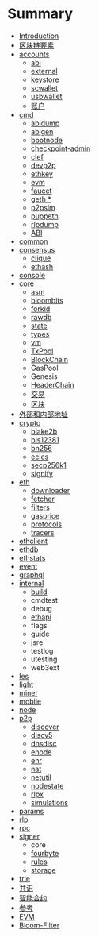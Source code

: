 # Summary

* [Introduction](README.md)
* [区块链要素](chapter1.md)
* [accounts](accounts.md)
  * [abi](accounts/abi.md)
  * [external](accounts/external.md)
  * [keystore](accounts/keystore.md)
  * [scwallet](accounts/scwallet.md)
  * [usbwallet](accounts/usbwallet.md)
  * [账户](accounts/zhang-hu.md)
* [cmd](cmd.md)
  * [abidump](cmd/abidump.md)
  * [abigen](cmd/abigen.md)
  * [bootnode](cmd/bootnode.md)
  * [checkpoint-admin](cmd/checkpoint-admin.md)
  * [clef](cmd/clef.md)
  * [devp2p](cmd/devp2p.md)
  * [ethkey](cmd/ethkey.md)
  * [evm](cmd/evm.md)
  * [faucet](cmd/faucet.md)
  * [geth \*](cmd/geth.md)
  * [p2psim](cmd/p2psim.md)
  * [puppeth](cmd/puppeth.md)
  * [rlpdump](cmd/rlpdump.md)
  * [ABI](cmd/abi.md)
* [common](common.md)
* [consensus](consensus.md)
  * [clique](consensus/clique.md)
  * [ethash](consensus/ethash.md)
* [console](console.md)
* [core](core.md)
  * [asm](core/asm.md)
  * [bloombits](core/bloombits.md)
  * [forkid](core/forkid.md)
  * [rawdb](core/rawdb.md)
  * [state](core/state.md)
  * [types](core/types.md)
  * [vm](core/vm.md)
  * [TxPool](core/txpool.md)
  * [BlockChain](core/blockchain.md)
  * GasPool
  * Genesis
  * [HeaderChain](core/headerchain.md)
  * [交易](core/jiao-yi.md)
  * [区块](core/qu-kuai.md)
* [外部和内部地址](wai-bu-he-nei-bu-di-zhi.md)
* [crypto](crypto.md)
  * [blake2b](crypto/blake2b.md)
  * [bls12381](crypto/bls12381.md)
  * [bn256](crypto/bn256.md)
  * [ecies](crypto/ecies.md)
  * [secp256k1](crypto/secp256k1.md)
  * [signify](crypto/signify.md)
* [eth](eth.md)
  * [downloader](eth/downloader.md)
  * [fetcher](eth/fetcher.md)
  * [filters](eth/filters.md)
  * [gasprice](eth/gasprice.md)
  * [protocols](eth/protocols.md)
  * [tracers](eth/tracers.md)
* [ethclient](ethclient.md)
* [ethdb](ethdb.md)
* [ethstats](ethstats.md)
* [event](event.md)
* [graphql](graphql.md)
* [internal](internal.md)
  * [build](internal/build.md)
  * cmdtest
  * debug
  * [ethapi](internal/ethapi.md)
  * flags
  * guide
  * jsre
  * testlog
  * utesting
  * web3ext
* [les](les.md)
* [light](light.md)
* [miner](miner.md)
* [mobile](mobile.md)
* [node](node.md)
* [p2p](p2p.md)
  * [discover](p2p/discover.md)
  * [discv5](p2p/discv5.md)
  * [dnsdisc](p2p/dnsdisc.md)
  * [enode](p2p/enode.md)
  * [enr](p2p/enr.md)
  * [nat](p2p/nat.md)
  * [netutil](p2p/netutil.md)
  * [nodestate](p2p/nodestate.md)
  * [rlpx](p2p/rlpx.md)
  * [simulations](p2p/simulations.md)
* [params](params.md)
* [rlp](rlp.md)
* [rpc](rpc.md)
* [signer](signer.md)
  * core
  * [fourbyte](signer/fourbyte.md)
  * [rules](signer/rules.md)
  * [storage](signer/storage.md)
* [trie](trie.md)
* [共识](gong-shi.md)
* [智能合约](zhi-neng-he-yue.md)
* [参考](can-kao.md)
* [EVM](evm.md)
* [Bloom-Filter](bloom-filter.md)

